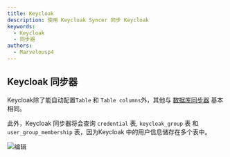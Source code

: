 ```yaml
---
title: Keycloak
description: 使用 Keycloak Syncer 同步 Keycloak
keywords:
  - Keycloak
  - 同步器
authors:
  - Marvelousp4
---
```


## Keycloak 同步器

Keycloak除了能自动配置`Table` 和 `Table columns`外，其他与 [数据库同步器](/docs/syncer/Database) 基本相同。

此外，Keycloak 同步器将会查询 `credential` 表, `keycloak_group` 表 和 `user_group_membership` 表，因为Keycloak 中的用户信息储存在多个表中。

![编辑](/img/syncer/Keycloak/syncer_keycloak_edit.png)
